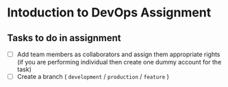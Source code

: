 # Intoduction to DevOps Assignment

## Tasks to do in assignment

- [ ] Add team members as collaborators and assign them appropriate rights (if you are performing individual then create one dummy account for the task)
- [ ] Create a branch ( `development` / `production` / `feature` )
